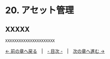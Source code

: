 ﻿# 20. アセット管理

## XXXXX

```cpp
XXXXXXXXXXXXXXXXXXXXXX
```

[← 前の章へ戻る](GUI.md)　|　[- 目次 -](Index.md)　|　[次の章へ進む →](Image.md)